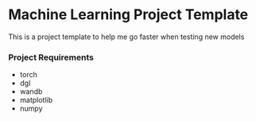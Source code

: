 # Machine Learning Project Template

This is a project template to help me go faster when testing new models



### Project Requirements

- torch
- dgl
- wandb
- matplotlib
- numpy